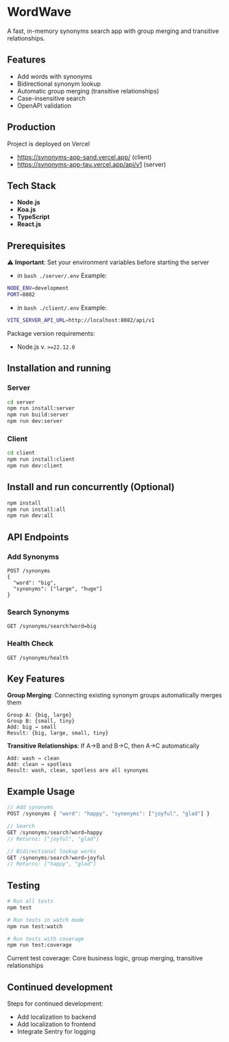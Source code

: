 # WordWave

A fast, in-memory synonyms search app with group merging and transitive relationships.

## Features

- Add words with synonyms
- Bidirectional synonym lookup
- Automatic group merging (transitive relationships)
- Case-insensitive search
- OpenAPI validation

## Production
Project is deployed on Vercel

- https://synonyms-app-sand.vercel.app/ (client)
- https://synonyms-app-tau.vercel.app/api/v1 (server)

## Tech Stack

- **Node.js**
- **Koa.js**
- **TypeScript**
- **React.js**

## Prerequisites
⚠️ **Important**: Set your environment variables before starting the server

- in ```bash ./server/.env```
Example:
```bash
NODE_ENV=development
PORT=8082
```
- in ```bash ./client/.env```
Example:
```bash
VITE_SERVER_API_URL=http://localhost:8082/api/v1
```

Package version requirements:
- Node.js v. ```>=22.12.0```


## Installation and running

### Server
```bash
cd server
npm run install:server
npm run build:server
npm run dev:server
```

### Client
```bash
cd client
npm run install:client
npm run dev:client
```

## Install and run concurrently (Optional)
```bash
npm install
npm run install:all
npm run dev:all
```

## API Endpoints

### Add Synonyms

```
POST /synonyms
{
  "word": "big",
  "synonyms": ["large", "huge"]
}
```

### Search Synonyms

```
GET /synonyms/search?word=big
```

### Health Check

```
GET /synonyms/health
```

## Key Features

**Group Merging**: Connecting existing synonym groups automatically merges them

```
Group A: {big, large}
Group B: {small, tiny}
Add: big → small
Result: {big, large, small, tiny}
```

**Transitive Relationships**: If A→B and B→C, then A→C automatically

```
Add: wash → clean
Add: clean → spotless
Result: wash, clean, spotless are all synonyms
```

## Example Usage

```javascript
// Add synonyms
POST /synonyms { "word": "happy", "synonyms": ["joyful", "glad"] }

// Search
GET /synonyms/search?word=happy
// Returns: ["joyful", "glad"]

// Bidirectional lookup works
GET /synonyms/search?word=joyful
// Returns: ["happy", "glad"]
```

## Testing

```bash
# Run all tests
npm test

# Run tests in watch mode
npm run test:watch

# Run tests with coverage
npm run test:coverage
```

Current test coverage: Core business logic, group merging, transitive relationships

## Continued development
Steps for continued development:

- Add localization to backend
- Add localization to frontend
- Integrate Sentry for logging

